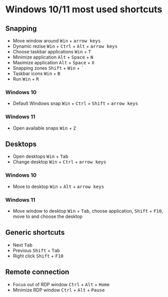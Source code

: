 # Windows 10/11 most used shortcuts

## Snapping
- Move window around <kbd>Win</kbd> + <kbd>arrow keys</kbd>
- Dynamic rezise <kbd>Win</kbd> + <kbd>Ctrl</kbd> + <kbd>Alt</kbd> + <kbd>arrow keys</kbd>
- Choose taskbar applications <kbd>Win</kbd> + <kbd>T</kbd>
- Minimize application <kbd>Alt</kbd> + <kbd>Space</kbd> + <kbd>N</kbd>
- Maximize application <kbd>Alt</kbd> + <kbd>Space</kbd> + <kbd>X</kbd>
- Snapping zones <kbd>Shift</kbd> + <kbd>Win</kbd> + <kbd>`</kbd>
- Taskbar icons <kbd>Win</kbd> + <kbd>B</kbd>
- Run <kbd>Win</kbd> + <kbd>R</kbd>

### Windows 10
- Default Windows snap <kbd>Win</kbd> + <kbd>Ctrl</kbd> + <kbd>Shift</kbd> + <kbd>arrow keys</kbd>

### Windows 11
- Open available snaps <kbd>Win</kbd> + <kbd>Z</kbd>

## Desktops
- Open desktops <kbd>Win</kbd> + <kbd>Tab</kbd>
- Change desktop <kbd>Win</kbd> + <kbd>Ctrl</kbd> + <kbd>arrow keys</kbd>

### Windows 10
- Move to desktop <kbd>Win</kbd> + <kbd>Alt</kbd> + <kbd>arrow keys</kbd>

### Windows 11
- Move window to desktop <kbd>Win</kbd> + <kbd>Tab</kbd>, choose application, <kbd>Shift</kbd> + <kbd>F10</kbd>, move to and choose the desktop

## Generic shortcuts
- Next <kbd>Tab</kbd>
- Previous <kbd>Shift</kbd> + <kbd>Tab</kbd>
- Right click <kbd>Shift</kbd> + <kbd>F10</kbd>

## Remote connection
- Focus out of RDP window <kbd>Ctrl</kbd> + <kbd>Alt</kbd> + <kbd>Home</kbd>
- Minimize RDP window <kbd>Ctrl</kbd> + <kbd>Alt</kbd> + <kbd>Pause</kbd>
